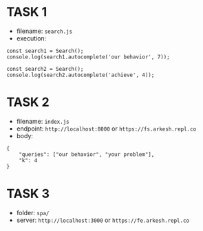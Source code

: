 # TASK 1

- filename: `search.js`
- execution:
```
const search1 = Search();
console.log(search1.autocomplete('our behavior', 7));

const search2 = Search();
console.log(search2.autocomplete('achieve', 4));
```

# TASK 2

- filename: `index.js`
- endpoint: `http://localhost:8000` or `https://fs.arkesh.repl.co`
- body:
```
{
    "queries": ["our behavior", "your problem"],
    "k": 4
}
```

# TASK 3

- folder: `spa/`
- server: `http://localhost:3000` or `https://fe.arkesh.repl.co`